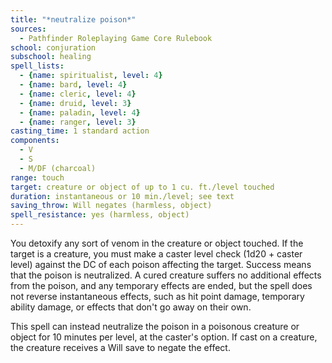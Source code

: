 ```yaml
---
title: "*neutralize poison*"
sources:
  - Pathfinder Roleplaying Game Core Rulebook
school: conjuration
subschool: healing
spell_lists:
  - {name: spiritualist, level: 4}
  - {name: bard, level: 4}
  - {name: cleric, level: 4}
  - {name: druid, level: 3}
  - {name: paladin, level: 4}
  - {name: ranger, level: 3}
casting_time: 1 standard action
components:
  - V
  - S
  - M/DF (charcoal)
range: touch
target: creature or object of up to 1 cu. ft./level touched
duration: instantaneous or 10 min./level; see text
saving_throw: Will negates (harmless, object)
spell_resistance: yes (harmless, object)
---
```


You detoxify any sort of venom in the creature or object touched. If the target is a creature, you must make a caster level check (1d20 + caster level) against the DC of each poison affecting the target. Success means that the poison is neutralized. A cured creature suffers no additional effects from the poison, and any temporary effects are ended, but the spell does not reverse instantaneous effects, such as hit point damage, temporary ability damage, or effects that don't go away on their own.

This spell can instead neutralize the poison in a poisonous creature or object for 10 minutes per level, at the caster's option. If cast on a creature, the creature receives a Will save to negate the effect.

